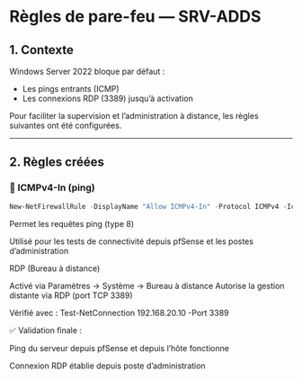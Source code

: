 # Règles de pare-feu — SRV-ADDS

## 1. Contexte

Windows Server 2022 bloque par défaut :

- Les pings entrants (ICMP)
- Les connexions RDP (3389) jusqu’à activation

Pour faciliter la supervision et l’administration à distance, les règles suivantes ont été configurées.

---

## 2. Règles créées

### 🔹 ICMPv4-In (ping)

```powershell
New-NetFirewallRule -DisplayName "Allow ICMPv4-In" -Protocol ICMPv4 -IcmpType 8 -Direction Inbound -Action Allow
```

Permet les requêtes ping (type 8)

Utilisé pour les tests de connectivité depuis pfSense et les postes d’administration

RDP (Bureau à distance)

Activé via Paramètres → Système → Bureau à distance
Autorise la gestion distante via RDP (port TCP 3389)

Vérifié avec : Test-NetConnection 192.168.20.10 -Port 3389

✅ Validation finale :

Ping du serveur depuis pfSense et depuis l’hôte fonctionne

Connexion RDP établie depuis poste d’administration
